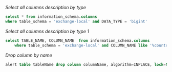 [tags]: <> (sql, mysql, column description)
*Select all columns description by type*
```sql
select * from information_schema.columns
where table_schema = 'exchange-local' and DATA_TYPE = 'bigint'
```
[tags-end]: <>


[tags]: <> (sql, mysql, like)
*Select all columns description by type 1*
```sql
select TABLE_NAME, COLUMN_NAME  from information_schema.columns
    where table_schema = 'exchange-local' and COLUMN_NAME like '%country%'
```
[tags-end]: <>


[tags]: <> (sql, mysql, drop column)
*Drop column by name*
```sql
alert table tableName drop column columnName, algorithm=INPLACE, lock=NONE;
```
[tags-end]: <>

